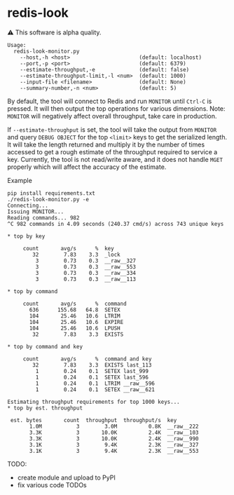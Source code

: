 # redis-look

:warning: This software is alpha quality.

```
Usage:
  redis-look-monitor.py
    --host,-h <host>                      (default: localhost)
    --port,-p <port>                      (default: 6379)
    --estimate-throughput,-e              (default: false)
    --estimate-throughput-limit,-l <num>  (default: 1000)
    --input-file <filename>               (default: None)
    --summary-number,-n <num>             (default: 5)
```
By default, the tool will connect to Redis and run `MONITOR` until `Ctrl-C` is pressed. It will then output the top operations for various dimensions. Note: `MONITOR` will negatively affect overall throughput, take care in production.

If `--estimate-throughput` is set, the tool will take the output from `MONITOR` and query `DEBUG OBJECT` for the top `<limit>` keys to get the serialized length. It will take the length returned and multiply it by the number of times accessed to get a rough estimate of the throughput required to service a key. Currently, the tool is not read/write aware, and it does not handle `MGET` properly which will affect the accuracy of the estimate.


Example

```
pip install requirements.txt
./redis-look-monitor.py -e
Connecting...
Issuing MONITOR...
Reading commands... 982 
^C 982 commands in 4.09 seconds (240.37 cmd/s) across 743 unique keys

* top by key

     count       avg/s      %  key
        32        7.83    3.3  _lock
         3        0.73    0.3  __raw__327
         3        0.73    0.3  __raw__553
         3        0.73    0.3  __raw__334
         3        0.73    0.3  __raw__113

* top by command

     count       avg/s      %  command
       636      155.68   64.8  SETEX
       104       25.46   10.6  LTRIM
       104       25.46   10.6  EXPIRE
       104       25.46   10.6  LPUSH
        32        7.83    3.3  EXISTS

* top by command and key

     count       avg/s      %  command and key
        32        7.83    3.3  EXISTS last_113
         1        0.24    0.1  SETEX last_999
         1        0.24    0.1  SETEX last_596
         1        0.24    0.1  LTRIM __raw__596
         1        0.24    0.1  SETEX __raw__621

Estimating throughput requirements for top 1000 keys...
* top by est. throughput

 est. bytes       count  throughput  throughput/s  key
       1.0M           3        3.0M          0.8K  __raw__222
       3.3K           3       10.0K          2.4K  __raw__103
       3.3K           3       10.0K          2.4K  __raw__990
       3.1K           3        9.4K          2.3K  __raw__327
       3.1K           3        9.4K          2.3K  __raw__553
```

TODO: 
 - create module and upload to PyPI
 - fix various code TODOs
